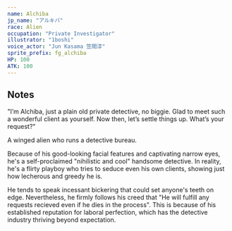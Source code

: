 ```yaml
---
name: Alchiba
jp_name: "アルキバ"
race: Alien
occupation: "Private Investigator"
illustrator: "1boshi"
voice_actor: "Jun Kasama 笠間淳"
sprite_prefix: fg_alchiba
HP: 100
ATK: 100
---
```


## Notes

"I’m Alchiba, just a plain old private detective, no biggie. Glad to meet such a wonderful client as yourself. Now then, let’s settle things up. What’s your request?"

A winged alien who runs a detective bureau.

Because of his good-looking facial features and captivating narrow eyes, he's a self-proclaimed "nihilistic and cool" handsome detective. In reality, he's a flirty playboy who tries to seduce even his own clients, showing just how lecherous and greedy he is.

He tends to speak incessant bickering that could set anyone's teeth on edge. Nevertheless, he firmly follows his creed that "He will fulfill any requests recieved even if he dies in the process". This is because of his established reputation for laboral perfection, which has the detective industry thriving beyond expectation.
